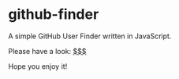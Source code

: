 # github-finder
A simple GitHub User Finder written in JavaScript.

Please have a look: [$$$](https://nozibuddowla.github.io/github-finder/)

Hope you enjoy it!
